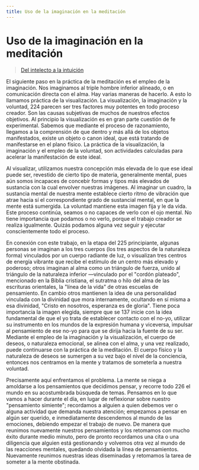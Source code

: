 ```yaml
---
title: Uso de la imaginación en la meditación
---
```


# Uso de la imaginación en la meditación

> [Del intelecto a la intuición](/del-intelecto-a-la-intuicion/la-practica-de-la-meditacion#es136)

El siguiente paso en la práctica de la meditación es el empleo de la imaginación. Nos imaginamos al triple hombre inferior alineado, o en comunicación directa con el alma. Hay varias maneras de hacerlo. A esto lo llamamos práctica de la visualización. La visualización, la imaginación y la voluntad, <pin lang="en">224</pin> parecen ser tres factores muy potentes en todo proceso creador. Son las causas subjetivas de muchos de nuestros efectos objetivos. Al principio la visualización es en gran parte cuestión de fe experimental. Sabemos que mediante el proceso de razonamiento, llegamos a la comprensión de que dentro y más allá de los objetos manifestados, existe un objeto o canon ideal, que está tratando de manifestarse en el plano físico. La práctica de la visualización, la imaginación y el empleo de la voluntad, son actividades calculadas para acelerar la manifestación de este ideal.

Al visualizar, utilizamos nuestra concepción más elevada de lo que ese ideal puede ser, revestido de cierto tipo de materia, generalmente mental, pues aún somos incapaces de concebir formas y tipos más elevados de sustancia con la cual envolver nuestras imágenes. Al imaginar un cuadro, la sustancia mental de nuestra mente establece cierto ritmo de vibración que atrae hacia sí el correspondiente grado de sustancial mental, en que la mente está sumergida. La voluntad mantiene esta imagen fija y le da vida. Este proceso continúa, seamos o no capaces de verlo con el ojo mental. No tiene importancia que podamos o no verlo, porque el trabajo creador se realiza igualmente. Quizás podamos alguna vez seguir y ejecutar conscientemente todo el proceso.

En conexión con este trabajo, en la etapa del <pin lang="en">225</pin> principiante, algunas personas se imaginan a los tres cuerpos (los tres aspectos de la naturaleza forma) vinculados por un cuerpo radiante de luz, o visualizan tres centros de energía vibrante que recibe el estímulo de un centro más elevado y poderoso; otros imaginan al alma como un triángulo de fuerza, unido al triángulo de la naturaleza inferior —vinculado por el "cordón plateado", mencionado en la Biblia cristiana, el sutratma o hilo del alma de las escrituras orientales, la "línea de la vida" de otras escuelas de pensamiento. En cambio otros mantienen la idea de una personalidad vinculada con la divinidad que mora internamente, ocultando en sí misma a esa divinidad, "Cristo en nosotros, esperanza es de gloria". Tiene poca importancia la imagen elegida, siempre que se <pin lang="es">137</pin> inicie con la idea fundamental de que el yo trata de establecer contacto con el no-yo, utilizar su instrumento en los mundos de la expresión humana y viceversa, impulsar al pensamiento de ese no-yo para que se dirija hacia la fuente de su ser. Mediante el empleo de la imaginación y la visualización, el cuerpo de deseos, o naturaleza emocional, se alinea con el alma, y una vez realizado, puede continuarse con la práctica de la meditación. El cuerpo físico y la naturaleza de deseos se sumergen a su vez bajo el nivel de la conciencia, entonces nos centramos en la mente y tratamos de someterla a nuestra voluntad.

Precisamente aquí enfrentamos el problema. La mente se niega a amoldarse a los pensamientos que decidimos pensar, y recorre todo <pin lang="en">226</pin> el mundo en su acostumbrada búsqueda de temas. Pensamos en lo que vamos a hacer durante el día, en lugar de reflexionar sobre nuestro "pensamiento simiente"; recordamos a alguien a quien debemos ver o alguna actividad que demanda nuestra atención; empezamos a pensar en algún ser querido, e inmediatamente descendemos al mundo de las emociones, debiendo empezar el trabajo de nuevo. De manera que reunimos nuevamente nuestros pensamientos y los retomamos con mucho éxito durante medio minuto, pero de pronto recordamos una cita o una diligencia que alguien está gestionando y volvemos otra vez al mundo de las reacciones mentales, quedando olvidada la línea de pensamientos. Nuevamente reunimos nuestras ideas diseminadas y retomamos la tarea de someter a la mente obstinada.
